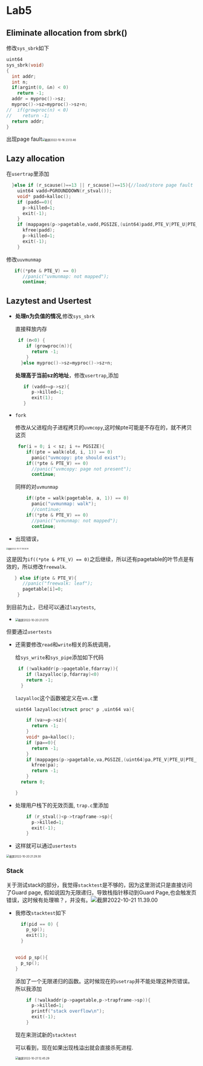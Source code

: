 # Lab5

## Eliminate allocation from sbrk()

修改`sys_sbrk`如下

```c
uint64
sys_sbrk(void)
{
  int addr;
  int n;
  if(argint(0, &n) < 0)
    return -1;
  addr = myproc()->sz;
  myproc()->sz=myproc()->sz+n;
//  if(growproc(n) < 0)
//    return -1;
  return addr;
}
```

 出现page fault<img src="http://cdn.zhengyanchen.cn/img202210162313076.png" alt="截屏2022-10-16 23.13.46" style="zoom:50%;" />



## Lazy allocation

在`usertrap`里添加

```c
  }else if (r_scause()==13 || r_scause()==15){//load/store page fault
    uint64 vadd=PGROUNDDOWN(r_stval());
    void* padd=kalloc();
    if (padd==0){
      p->killed=1;
      exit(-1);
    }
    if (mappages(p->pagetable,vadd,PGSIZE,(uint64)padd,PTE_V|PTE_U|PTE_W|PTE_R)!=0){
      kfree(padd);
      p->killed=1;
      exit(-1);
    }
```

修改`uuvmunmap`

```c
   if((*pte & PTE_V) == 0)
      //panic("uvmunmap: not mapped");
      continue;
```



## Lazytest and Usertest

* **处理n为负值的情况**,修改`sys_sbrk`

  直接释放内存

  ```c
   if (n<0) {
      if (growproc(n)){
        return -1;
      }
    }else myproc()->sz=myproc()->sz+n;
  ```

  **处理高于当前sz的地址**，修改`usertrap`,添加

  ```c
     if (vadd>=p->sz){
        p->killed=1;
        exit(1);
     }
  ```



* `fork`

  修改从父进程向子进程拷贝的`uvmcopy`,这时候pte可能是不存在的，就不拷贝这页

  ```c
   for(i = 0; i < sz; i += PGSIZE){
      if((pte = walk(old, i, 1)) == 0)
        panic("uvmcopy: pte should exist");
      if((*pte & PTE_V) == 0)
        //panic("uvmcopy: page not present");
        continue;
  ```

  同样的对`uvmunmap`

  ```c
      if((pte = walk(pagetable, a, 1)) == 0)
        panic("uvmunmap: walk");
        //continue;
      if((*pte & PTE_V) == 0)
        //panic("uvmunmap: not mapped");
        continue;
  ```

  

* 出现错误，

<img src="http://cdn.zhengyanchen.cn/img202210170958028.png" alt="截屏2022-10-17 09.58.14" style="zoom:33%;" />

 这是因为`if((*pte & PTE_V) == 0)`之后继续，所以还有pagetable的叶节点是有效的，所以修改`freewalk`. 

```c
   } else if(pte & PTE_V){
      //panic("freewalk: leaf");
      pagetable[i]=0;
    }
```



到目前为止，已经可以通过`lazytests`,

* <img src="http://cdn.zhengyanchen.cn/img202210202107474.png" alt="截屏2022-10-20 21.07.15" style="zoom:50%;" />

但要通过`usertests`

* 还需要修改`read`和`write`相关的系统调用，

  给`sys_write`和`sys_pipe`添加如下代码

  ```c
   if (!walkaddr(p->pagetable,fdarray)){
      if (lazyalloc(p,fdarray)<0)
      return -1;
    }
  ```

  `lazyalloc`这个函数被定义在`vm.c`里

  ```c
  uint64 lazyalloc(struct proc* p ,uint64 va){
  
      if (va>=p->sz){
        return -1;
      }
      void* pa=kalloc();
      if (pa==0){
        return -1;
      }
      if (mappages(p->pagetable,va,PGSIZE,(uint64)pa,PTE_V|PTE_U|PTE_W|PTE_R)!=0){
        kfree(pa);
        return -1;
      }
    return 0;
  
  }
  ```

* 处理用户栈下的无效页面, `trap.c`里添加

  ```c
      if (r_stval()<p->trapframe->sp){
        p->killed=1;
        exit(-1);
      }
  ```

* 这样就可以通过`usertests`

<img src="http://cdn.zhengyanchen.cn/img202210202129700.png" alt="截屏2022-10-20 21.29.30" style="zoom:50%;" />





### Stack

关于测试stack的部分，我觉得`stacktest`是不够的，因为这里测试只是直接访问了Guard page, 假如说因为无限递归，导致栈指针移动到Guard Page,也会触发页错误，这时候有处理嘛？，并没有。![截屏2022-10-21 11.39.00](http://cdn.zhengyanchen.cn/img202210211139303.png)

* 我修改`stacktest`如下

  ```c
    if(pid == 0) {
      p_sp();
      exit(1);
    }
  
  	
  void p_sp(){
    p_sp();
  }
  
  ```

  添加了一个无限递归的函数。这时候现在的`usetrap`并不能处理这种页错误。所以我添加

  ```c
      if (!walkaddr(p->pagetable,p->trapframe->sp)){
        p->killed=1;
        printf("stack overflow\n");
        exit(-1);
      }
  ```

  现在来测试新的`stacktest`

  可以看到，现在如果出现栈溢出就会直接杀死进程.

  <img src="http://cdn.zhengyanchen.cn/img202210211245721.png" alt="截屏2022-10-21 12.45.29" style="zoom: 50%;" />